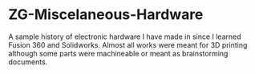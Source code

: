 # ZG-Miscelaneous-Hardware

A sample history of electronic hardware I have made in since I learned Fusion 360 and Solidworks. Almost all works were meant for 3D printing although some parts were machineable or meant as brainstorming documents.
